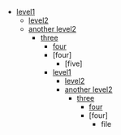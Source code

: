 - [level1](aaaa)
  - [level2](someurl)
  - [another level2](someurl)
    - [three](....)
      - [four]()
      - [four]
        - [five]
      - [level1](someurl)
        - [level2](someurl)
        - [another level2](someurl)
          - [three](....)
            - [four]()
            - [four]
              - file
